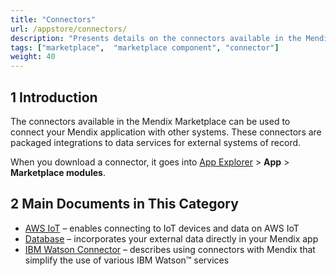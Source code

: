 ```yaml
---
title: "Connectors"
url: /appstore/connectors/
description: "Presents details on the connectors available in the Mendix Marketplace."
tags: ["marketplace",  "marketplace component", "connector"]
weight: 40
---
```


## 1 Introduction

The connectors available in the Mendix Marketplace can be used to connect your Mendix application with other systems. These connectors are packaged integrations to data services for external systems of record.

When you download a connector, it goes into [App Explorer](/refguide/project-explorer/) > **App** > **Marketplace modules**.

## 2 Main Documents in This Category

* [AWS IoT](/appstore/connectors/aws-iot/) – enables connecting to IoT devices and data on AWS IoT
* [Database](/appstore/connectors/database-connector/) – incorporates your external data directly in your Mendix app
* [IBM Watson Connector](/appstore/connectors/ibm-watson-connector/) – describes using connectors with Mendix that simplify the use of various IBM Watson™ services

